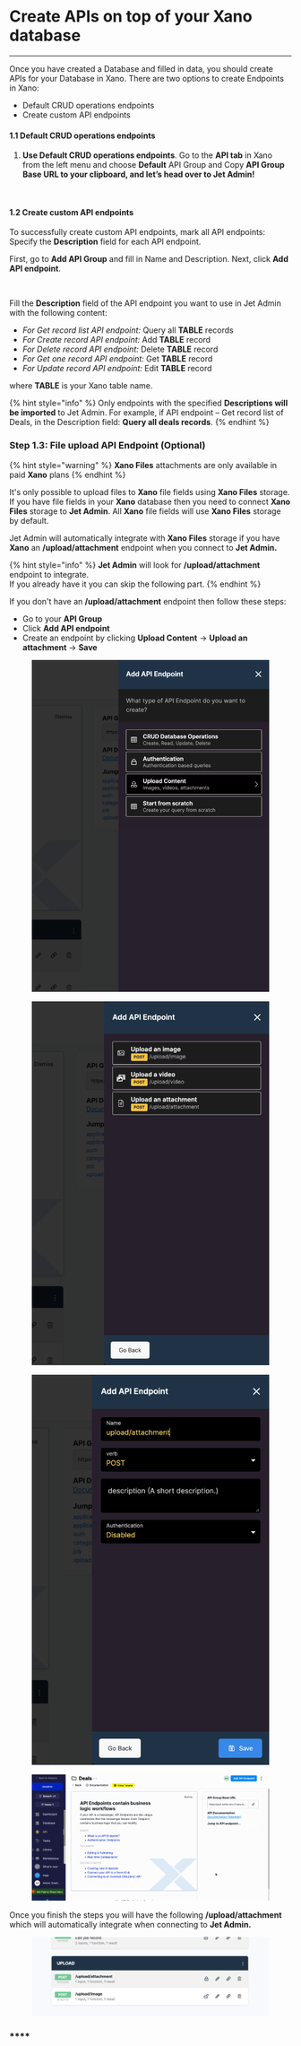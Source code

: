 # Create APIs on top of your Xano database

****

Once you have created a Database and filled in data, you should create APIs for your Database in Xano. There are two options to create Endpoints in Xano:&#x20;

* Default CRUD operations endpoints&#x20;
* Create custom API endpoints

#### 1.1 Default CRUD operations endpoints

1. **Use Default CRUD operations endpoints**. Go to the **API tab** in Xano from the left menu and choose **Default** API Group and Copy **API Group Base URL to your clipboard, and let’s head over to Jet Admin!**

<figure><img src="https://images.surferseo.art/cbc95fa8-9555-4733-8477-4eaae10e07ce.jpeg" alt=""><figcaption></figcaption></figure>

#### **1.2 Create custom API endpoints**

To successfully create custom API endpoints, mark all API endpoints: Specify the **Description** field for each API endpoint.

First, go to **Add API Group** and fill in Name and Description. Next, click **Add API endpoint**.

<figure><img src="https://blog.jetadmin.io/content/images/2023/01/xano5.gif" alt=""><figcaption></figcaption></figure>

Fill the **Description** field of the API endpoint you want to use in Jet Admin with the following content:

* _For Get record list API endpoint:_ Query all **TABLE** records
* _For Create record API endpoint:_ Add **TABLE** record
* _For Delete record API endpoint:_ Delete **TABLE** record
* _For Get one record API endpoint:_ Get **TABLE** record
* _For Update record API endpoint:_ Edit **TABLE** record

where **TABLE** is your Xano table name.

{% hint style="info" %}
Only endpoints with the specified **Descriptions will be imported** to Jet Admin. For example, if API endpoint – Get record list of Deals, in the Description field: **Query all deals records**.
{% endhint %}

### **Step 1.3: File upload API Endpoint (Optional)**

{% hint style="warning" %}
**Xano Files** attachments are only available in paid **Xano** plans
{% endhint %}

It's only possible to upload files to **Xano** file fields using **Xano Files** storage. If you have file fields in your **Xano** database then you need to connect **Xano Files** storage to **Jet Admin**. All **Xano** file fields will use **Xano Files** storage by default.

Jet Admin will automatically integrate with **Xano Files** storage if you have **Xano** an **/upload/attachment** endpoint when you connect to **Jet Admin.**&#x20;

{% hint style="info" %}
**Jet Admin** will look for **/upload/attachment** endpoint to integrate. \
If you already have it you can skip the following part.
{% endhint %}

If you don't have an **/upload/attachment** endpoint then follow these steps:&#x20;

* Go to your **API Group**
* Click **Add API endpoint**
* Create an endpoint by clicking **Upload Content** -> **Upload an attachment** -> **Save**

<div>

<figure><img src="../../../.gitbook/assets/image (2) (1).png" alt=""><figcaption></figcaption></figure>

 

<figure><img src="../../../.gitbook/assets/image (3).png" alt=""><figcaption></figcaption></figure>

 

<figure><img src="../../../.gitbook/assets/image (8).png" alt=""><figcaption></figcaption></figure>

</div>

<figure><img src="../../../.gitbook/assets/upload.gif" alt=""><figcaption></figcaption></figure>

Once you finish the steps you will have the following **/upload/attachment** which will automatically integrate when connecting to **Jet Admin.**

<figure><img src="../../../.gitbook/assets/image (1).png" alt=""><figcaption></figcaption></figure>

### ****
